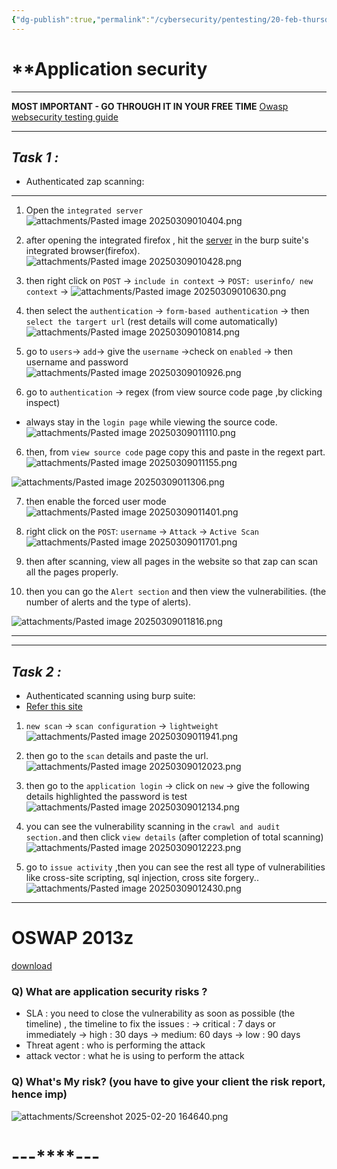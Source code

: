```yaml
---
{"dg-publish":true,"permalink":"/cybersecurity/pentesting/20-feb-thursday/20-feb-thursday/"}
---
```


# **Application security

---

**MOST IMPORTANT - GO THROUGH IT IN YOUR FREE TIME**
[Owasp websecurity testing guide](https://owasp.org/www-project-web-security-testing-guide/v42/)

---
## *Task 1 :*
- Authenticated zap scanning:

---

1. Open the `integrated server`
   ![attachments/Pasted image 20250309010404.png](/img/user/Cybersecurity/Pentesting/20%20Feb%20(Thursday)/attachments/Pasted%20image%2020250309010404.png)

2. after opening the integrated firefox , hit the [server](http://testphp.vulnweb.com/) in the burp suite's integrated browser(firefox).
   ![attachments/Pasted image 20250309010428.png](/img/user/Cybersecurity/Pentesting/20%20Feb%20(Thursday)/attachments/Pasted%20image%2020250309010428.png)

3.  then right click on `POST` -> `include in context` -> `POST: userinfo/ new context` ->
![attachments/Pasted image 20250309010630.png](/img/user/Cybersecurity/Pentesting/20%20Feb%20(Thursday)/attachments/Pasted%20image%2020250309010630.png)

4.  then select the `authentication` -> `form-based authentication` -> then `select the targert url` (rest details will come automatically)
![attachments/Pasted image 20250309010814.png](/img/user/Cybersecurity/Pentesting/20%20Feb%20(Thursday)/attachments/Pasted%20image%2020250309010814.png)

5.  go to `users`-> `add`-> give the `username` ->check on `enabled` -> then username and password
![attachments/Pasted image 20250309010926.png](/img/user/Cybersecurity/Pentesting/20%20Feb%20(Thursday)/attachments/Pasted%20image%2020250309010926.png)

6. go to `authentication` -> regex (from view source code page ,by clicking inspect)
- always stay in the `login page` while viewing the source code.
![attachments/Pasted image 20250309011110.png](/img/user/Cybersecurity/Pentesting/20%20Feb%20(Thursday)/attachments/Pasted%20image%2020250309011110.png)

6. then, from `view source code` page copy this and paste in the regext part.
![attachments/Pasted image 20250309011155.png](/img/user/Cybersecurity/Pentesting/20%20Feb%20(Thursday)/attachments/Pasted%20image%2020250309011155.png)

![attachments/Pasted image 20250309011306.png](/img/user/Cybersecurity/Pentesting/20%20Feb%20(Thursday)/attachments/Pasted%20image%2020250309011306.png)

7. then enable the forced user mode
![attachments/Pasted image 20250309011401.png](/img/user/Cybersecurity/Pentesting/20%20Feb%20(Thursday)/attachments/Pasted%20image%2020250309011401.png)

8.  right click on the `POST`: `username` -> `Attack` -> `Active Scan`
![attachments/Pasted image 20250309011701.png](/img/user/Cybersecurity/Pentesting/20%20Feb%20(Thursday)/attachments/Pasted%20image%2020250309011701.png)

9. then after scanning, view all pages in the website so that zap can scan all the pages properly.
10.  then you can go the `Alert section` and then view the vulnerabilities. (the number of alerts and the type of alerts).

![attachments/Pasted image 20250309011816.png](/img/user/Cybersecurity/Pentesting/20%20Feb%20(Thursday)/attachments/Pasted%20image%2020250309011816.png)

----
----
## *Task 2 :* 
- Authenticated scanning using burp suite:
- [Refer this site](https://medium.com/@secureica/authenticated-scan-using-owasp-zap-f0a71dafe41)


1.  `new scan` -> `scan configuration` -> `lightweight`
![attachments/Pasted image 20250309011941.png](/img/user/Cybersecurity/Pentesting/20%20Feb%20(Thursday)/attachments/Pasted%20image%2020250309011941.png)

2.  then go to the `scan` details and paste the url.
![attachments/Pasted image 20250309012023.png](/img/user/Cybersecurity/Pentesting/20%20Feb%20(Thursday)/attachments/Pasted%20image%2020250309012023.png)

3. then go to the `application login` -> click on `new` -> give the following details highlighted the password is test
![attachments/Pasted image 20250309012134.png](/img/user/Cybersecurity/Pentesting/20%20Feb%20(Thursday)/attachments/Pasted%20image%2020250309012134.png)

4. you can see the vulnerability scanning in the `crawl and audit section.`and then click `view details` (after completion of total scanning)
![attachments/Pasted image 20250309012223.png](/img/user/Cybersecurity/Pentesting/20%20Feb%20(Thursday)/attachments/Pasted%20image%2020250309012223.png)

5.  go to `issue activity` ,then you can see the rest all type of vulnerabilities like cross-site scripting, sql injection, cross site forgery..
![attachments/Pasted image 20250309012430.png](/img/user/Cybersecurity/Pentesting/20%20Feb%20(Thursday)/attachments/Pasted%20image%2020250309012430.png)

------
# **OSWAP 2013**z
[download](https://sourceforge.net/projects/owaspbwa/)


### Q) What are application security risks ?
- SLA : you need to close the vulnerability as soon as possible (the timeline) , the timeline to fix the issues :
  → critical : 7 days or immediately
  → high : 30 days
  → medium: 60 days
  → low : 90 days
- Threat agent : who is performing the attack
- attack vector : what he is using to perform the attack

### Q) What's My risk? (you have to give your client the risk report, hence imp)


![attachments/Screenshot 2025-02-20 164640.png](/img/user/Cybersecurity/Pentesting/attachments/Screenshot%202025-02-20%20164640.png)



#                                    ---****---
